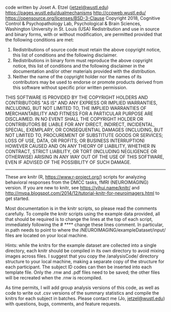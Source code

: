 code written by Joset A. Etzel (jetzel@wustl.edu) https://pages.wustl.edu/dualmechanisms   http://ccpweb.wustl.edu/
https://opensource.org/licenses/BSD-3-Clause 
Copyright 2018, Cognitive Control & Psychopathology Lab, Psychological & Brain Sciences, Washington University in St. Louis (USA)
Redistribution and use in source and binary forms, with or without modification, are permitted provided that the following conditions are met:
1. Redistributions of source code must retain the above copyright notice, this list of conditions and the following disclaimer.
2. Redistributions in binary form must reproduce the above copyright notice, this list of conditions and the following disclaimer in the documentation and/or other materials provided with the distribution.
3. Neither the name of the copyright holder nor the names of its contributors may be used to endorse or promote products derived from this software without specific prior written permission.
 
THIS SOFTWARE IS PROVIDED BY THE COPYRIGHT HOLDERS AND CONTRIBUTORS "AS IS" AND ANY EXPRESS OR IMPLIED WARRANTIES, INCLUDING, BUT NOT LIMITED TO, THE IMPLIED WARRANTIES OF MERCHANTABILITY AND FITNESS FOR A PARTICULAR PURPOSE ARE DISCLAIMED. IN NO EVENT SHALL THE COPYRIGHT HOLDER OR CONTRIBUTORS BE LIABLE FOR ANY DIRECT, INDIRECT, INCIDENTAL, SPECIAL, EXEMPLARY, OR CONSEQUENTIAL DAMAGES (INCLUDING, BUT NOT LIMITED TO, PROCUREMENT OF SUBSTITUTE GOODS OR SERVICES; LOSS OF USE, DATA, OR PROFITS; OR BUSINESS INTERRUPTION) HOWEVER CAUSED AND ON ANY THEORY OF LIABILITY, WHETHER IN CONTRACT, STRICT LIABILITY, OR TORT (INCLUDING NEGLIGENCE OR OTHERWISE) ARISING IN ANY WAY OUT OF THE USE OF THIS SOFTWARE, EVEN IF ADVISED OF THE POSSIBILITY OF SUCH DAMAGE.

-------------------------------------------------------

These are knitr (R, https://www.r-project.org/) scripts for analyzing behavioral responses from the DMCC tasks, fMRI (NEUROIMAGING) version. If you are new to knitr, see https://yihui.name/knitr/ and http://mvpa.blogspot.com/2014/12/tutorial-knitr-for-neuroimagers.html to get started. 

Most documentation is in the knitr scripts, so please read the comments carefully. To compile the knitr scripts using the example data provided, all that should be required is to change the lines at the top of each script, immediately following the # **** change these lines comment. In particular, in.path needs to point to where the /NEUROIMAGING/exampleDataset/input/ files are located on your local machine.

Hints: while the knitrs for the example dataset are collected into a single directory, each knitr should be compiled in its own directory to avoid mixing images across files. I suggest that you copy the /analysisCode/ directory structure to your local machine, making a separate copy of the structure for each participant. The subject ID codes can then be inserted into each template file. Only the .rnw and .pdf files need to be saved; the other files will be recreated when the .rnw is recompiled.

As time permits, I will add group analysis versions of this code, as well as code to write out .csv versions of the summary statistics and compile the knitrs for each subject in batches. Please contact me (Jo, jetzel@wustl.edu) with questions, bugs, comments, and feature requests.